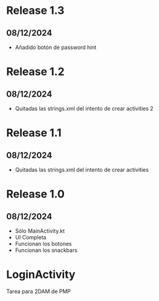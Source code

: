 # Release 1.3
## 08/12/2024
- Añadido botón de password hint

# Release 1.2
## 08/12/2024
- Quitadas las strings.xml del intento de crear activities 2

# Release 1.1 
## 08/12/2024
- Quitadas las strings.xml del intento de crear activities

# Release 1.0 
## 08/12/2024
- Sólo MainActivity.kt
- UI Completa
- Funcionan los botones
- Funcionan los snackbars 


# LoginActivity
Tarea para 2DAM de PMP
